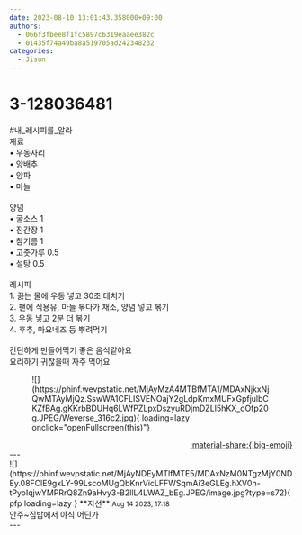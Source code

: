 ```yaml
---
date: 2023-08-10 13:01:43.358000+09:00
authors:
  - 066f3fbee8f1fc5897c6319eaaee382c
  - 01435f74a49ba8a519705ad242348232
categories:
  - Jisun
---
```


# 3-128036481

<div class="post-container" markdown="1">
<div class="content-container md-sidebar__scrollwrap" markdown="1">

\#내_레시피를_알라 <br>재료<br>• 우동사리 <br>• 양배추<br>• 양파 <br>• 마늘<br><br>양념<br>• 굴소스 1<br>• 진간장 1 <br>• 참기름 1 <br>• 고춧가루 0.5 <br>• 설탕 0.5<br><br>레시피<br>1. 끓는 물에 우동 넣고 30초 데치기<br>2. 팬에 식용유, 마늘 볶다가 채소, 양념 넣고 볶기<br>3. 우동 넣고 2분 더 볶기<br>4. 후추, 마요네즈 등 뿌려먹기<br><br>간단하게 만들어먹기 좋은 음식같아요<br>요리하기 귀찮을때 자주 먹어요 
<figure markdown="1">
![](https://phinf.wevpstatic.net/MjAyMzA4MTBfMTA1/MDAxNjkxNjQwMTAyMjQz.SswWA1CFLISVENOajY2gLdpKmxMUFxGpfjulbCKZfBAg.gKKrbBDUHq6LWfPZLpxDszyuRDjmDZLI5hKX_oOfp20g.JPEG/Weverse_316c2.jpg){ loading=lazy onclick="openFullscreen(this)"}
</figure>


</div>
</div>

<div style="text-align: right;" markdown="1">
<a href="https://weverse.io/fromis9/fanpost/3-128036481" style="text-align: right;">:material-share:{.big-emoji}</a>
</div>
---

<div class="comments-container md-sidebar__scrollwrap" markdown="1">
<div class="comment" markdown="1">
<div class='id-container' markdown="1">
![](https://phinf.wevpstatic.net/MjAyNDEyMTlfMTE5/MDAxNzM0NTgzMjY0NDEy.08FClE9gxLY-99LscoMUgQbKnrVicLFFWSqmAi3eGLEg.hXV0n-tPyoIqjwYMPRrQ8Zn9aHvy3-B2llL4LWAZ_bEg.JPEG/image.jpg?type=s72){ pfp loading=lazy }
**<span class="artist">지선</span>** <small>Aug 14 2023, 17:18</small><br>
</div>
<div class='comment-body' markdown="1">
안주~집밥에서 야식 어딘가
</div>
</div>
</div>
---
